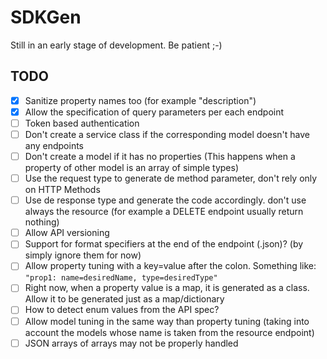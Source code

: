 # SDKGen
Still in an early stage of development. Be patient ;-)

## TODO
- [x] Sanitize property names too (for example "description")
- [x] Allow the specification of query parameters per each endpoint
- [ ] Token based authentication
- [ ] Don't create a service class if the corresponding model doesn't have any endpoints
- [ ] Don't create a model if it has no properties (This happens when a property of other model is an array of simple types)
- [ ] Use the request type to generate de method parameter, don't rely only on HTTP Methods
- [ ] Use de response type and generate the code accordingly. don't use always the resource (for example a DELETE endpoint usually return nothing)
- [ ] Allow API versioning
- [ ] Support for format specifiers at the end of the endpoint (.json)? (by simply ignore them for now)
- [ ] Allow property tuning with a key=value after the colon. Something like: `"prop1: name=desiredName, type=desiredType"`
- [ ] Right now, when a property value is a map, it is generated as a class. Allow it to be generated just as a map/dictionary
- [ ] How to detect enum values from the API spec?
- [ ] Allow model tuning in the same way than property tuning (taking into account the models whose name is taken from the resource endpoint)
- [ ] JSON arrays of arrays may not be properly handled